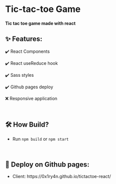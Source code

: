 <h1>Tic-tac-toe Game</h1>

<h4>Tic tac toe game made with react</h4>

<h2>✨ Features:</h2>
<p> ✔️ React Components </p>
<p> ✔️ React useReduce hook</p>
<p> ✔️ Sass styles </p>  
<p> ✔️ Github pages deploy 
<p> ❌ Responsive application </p>

<br>

<h2>🛠️ How Build?</h2>
<ul>
  <li>Run <code>npm build</code> or <code>npm start</code></li>
</ul>

<br>

<h2>🚀 Deploy on Github pages:</h2>
<ul>
  <li>Client: https://0x1ry4n.github.io/tictactoe-react/</li>
</ul>

